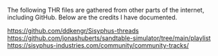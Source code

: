 The following THR files are gathered from other parts of the internet, including GitHub. Below are the credits I have documented. 

https://github.com/ddkengr/Sisyphus-threads
https://github.com/jonashuberts/sandtable-simulator/tree/main/playlist
https://sisyphus-industries.com/community/community-tracks/
